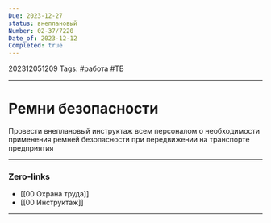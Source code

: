 ```yaml
---
Due: 2023-12-27
status: внеплановый
Number: 02-37/7220
Date_of: 2023-12-12
Completed: true
---
```

202312051209
Tags: #работа #ТБ

---
# Ремни безопасности

Провести внеплановый инструктаж всем персоналом о необходимости применения ремней безопасности при передвижении на транспорте предприятия

---
### Zero-links

- [[00 Охрана труда]]
- [[00 Инструктаж]]

---